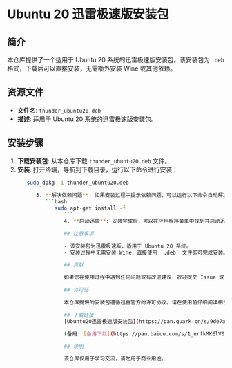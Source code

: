# Ubuntu 20 迅雷极速版安装包

## 简介

本仓库提供了一个适用于 Ubuntu 20 系统的迅雷极速版安装包。该安装包为 `.deb` 格式，下载后可以直接安装，无需额外安装 Wine 或其他依赖。

## 资源文件

- **文件名**: `thunder_ubuntu20.deb`
- **描述**: 适用于 Ubuntu 20 系统的迅雷极速版安装包。

## 安装步骤

1. **下载安装包**: 从本仓库下载 `thunder_ubuntu20.deb` 文件。
2. **安装**: 打开终端，导航到下载目录，运行以下命令进行安装：
   ```bash
      sudo dpkg -i thunder_ubuntu20.deb
         ```
         3. **解决依赖问题**: 如果安装过程中提示依赖问题，可以运行以下命令自动解决：
            ```bash
               sudo apt-get install -f
                  ```
                  4. **启动迅雷**: 安装完成后，可以在应用程序菜单中找到并启动迅雷极速版。

                  ## 注意事项

                  - 该安装包为迅雷极速版，适用于 Ubuntu 20 系统。
                  - 安装过程中无需安装 Wine，直接使用 `.deb` 文件即可完成安装。

                  ## 贡献

                  如果您在使用过程中遇到任何问题或有改进建议，欢迎提交 Issue 或 Pull Request。

                  ## 许可证

                  本仓库提供的安装包遵循迅雷官方的许可协议。请在使用前仔细阅读相关条款。

                  ## 下载链接
                  [Ubuntu20迅雷极速版安装包](https://pan.quark.cn/s/9de7aa88c235) 

                  (备用: [备用下载](https://pan.baidu.com/s/1_urfkMKElV0-Xrmm8uHZEQ?pwd=1234))

                  ## 说明

                  该仓库仅用于学习交流，请勿用于商业用途。
